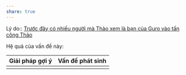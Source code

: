 ```yaml
---
share: true
---
```

Lý do:: [Trước đây có nhiều người mà Thảo xem là bạn của Guro vào tấn công Thảo](../../S%E1%BB%B1%20ki%E1%BB%87n/2021/Tr%C6%B0%E1%BB%9Bc%20%C4%91%C3%A2y%20c%C3%B3%20nhi%E1%BB%81u%20ng%C6%B0%E1%BB%9Di%20m%C3%A0%20Th%E1%BA%A3o%20xem%20l%C3%A0%20b%E1%BA%A1n%20c%E1%BB%A7a%20Guro%20v%C3%A0o%20t%E1%BA%A5n%20c%C3%B4ng%20Th%E1%BA%A3o.md)

Hệ quả của vấn đề này:


| Giải pháp gợi ý | Vấn đề phát sinh |
| --------------- | ---------------- |
|                 |                  |
